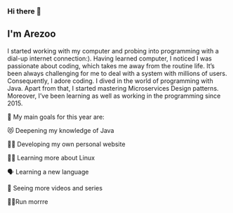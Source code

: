 ### Hi there 👋
## I'm Arezoo

I started working with my computer and probing into programming with a dial-up internet connection:). Having learned computer, I noticed I was passionate about coding, which takes me away from the routine life. It’s been always challenging for me to deal with a system with millions of users. Consequently, I adore coding. I dived in the world of programming with Java. Apart from that, I started mastering Microservices Design patterns. Moreover, I’ve been learning as well as working in the programming since 2015.

🌱 My main goals for this year are:

😻 Deepening my knowledge of Java

👩‍💻 Developing my own personal website

👩‍🏫 Learning more about Linux

🗣️ Learning a new language

🎥 Seeing more videos and series

🏃‍♀️Run morrre

<!--
**arezooalipanah/arezooalipanah** is a ✨ _special_ ✨ repository because its `README.md` (this file) appears on your GitHub profile.

Here are some ideas to get you started:

- 🔭 I’m currently working on ...
- 🌱 I’m currently learning ...
- 👯 I’m looking to collaborate on ...
- 🤔 I’m looking for help with ...
- 💬 Ask me about ...
- 📫 How to reach me: ...
- 😄 Pronouns: ...
- ⚡ Fun fact: ...
-->

